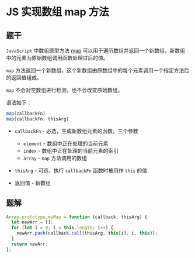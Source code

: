 # JS 实现数组 map 方法

## 题干

`JavaScript` 中数组原型方法 [map](https://developer.mozilla.org/zh-CN/docs/Web/JavaScript/Reference/Global_Objects/Array/map) 可以用于遍历数组并返回一个新数组，新数组中的元素为原始数组调用函数处理过后的值。

`map` 方法返回一个新数组，这个新数组由原数组中的每个元素调用一个指定方法后的返回值组成。

`map` 不会对空数组进行检测，也不会改变原始数组。

语法如下：

```js
map(callbackFn)
map(callbackFn, thisArg)
```

- `callbackFn` -      必选，生成新数组元素的函数，三个参数
  - `element` -       数组中正在处理的当前元素
  - `index` -         数组中正在处理的当前元素的索引
  - `array` -         `map` 方法调用的数组
  
- `thisArg` -         可选，执行 `callbackFn` 函数时被用作 `this` 的值

- 返回值 -           新数组



## 题解

```js
Array.prototype.myMap = function (callback, thisArg) {
  let newArr = [];
  for (let i = 0; i < this.length; i++) {
    newArr.push(callback.call(thisArg, this[i], i, this));
  }
  return newArr;
};
```
